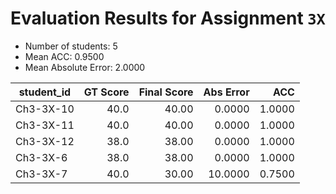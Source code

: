 # Evaluation Results for Assignment `3X`

- Number of students: 5
- Mean ACC: 0.9500
- Mean Absolute Error: 2.0000

| student_id | GT Score | Final Score | Abs Error | ACC  |
|------------|---------:|------------:|----------:|-----:|
| Ch3-3X-10 | 40.0 | 40.00 | 0.0000 | 1.0000 |
| Ch3-3X-11 | 40.0 | 40.00 | 0.0000 | 1.0000 |
| Ch3-3X-12 | 38.0 | 38.00 | 0.0000 | 1.0000 |
| Ch3-3X-6 | 38.0 | 38.00 | 0.0000 | 1.0000 |
| Ch3-3X-7 | 40.0 | 30.00 | 10.0000 | 0.7500 |
